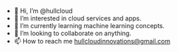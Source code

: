 - 👋 Hi, I’m @hullcloud
- 👀 I’m interested in cloud services and apps.
- 🌱 I’m currently learning machine learning concepts.
- 💞️ I’m looking to collaborate on anything.
- 📫 How to reach me hullcloudinnovations@gmail.com

<!---
hullcloud/hullcloud is a ✨ special ✨ repository because its `README.md` (this file) appears on your GitHub profile.
You can click the Preview link to take a look at your changes.
--->
